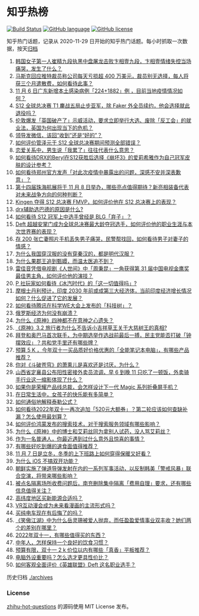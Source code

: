 # 知乎热榜
[![Build Status](https://github.com/ToWeLong/zhihu-hot-questions/workflows/CI/badge.svg)](https://github.com/ToWeLong/zhihu-hot-questions/actions)
[![GitHub language](https://img.shields.io/badge/language-golang-orange.svg)](https://golang.org/)
[![GitHub license](https://img.shields.io/github/license/ToWeLong/zhihu-hot-questions)](https://github.com/ToWeLong/zhihu-hot-questions/blob/main/LICENSE)

知乎热门话题，记录从 2020-11-29 日开始的知乎热门话题。每小时抓取一次数据，按天[归档](./archives)

<!-- BEGIN -->

1. [韩国女子第一人崔精九段执黑中盘屠龙击败卞相壹九段，卞相壹情绪失控当场痛哭，发生了什么？](https://www.zhihu.com/question/564992377)
1. [马斯克回应推特裁员称公司每天亏损超 400 万美元，裁员别无选择，每人将获三个月遣散费，如何看待此事？](https://www.zhihu.com/question/564810242)
1. [11 月 6 日广东新增本土感染病例「224+1882」例 ，目前当地疫情情况如何？](https://www.zhihu.com/question/565140120)
1. [S12 全球总决赛 T1 鏖战五局止步亚军，除 Faker 外全员续约，他会选择就此退役吗？](https://www.zhihu.com/question/564988164)
1. [伦敦爆发「英国破产了」示威活动，要求立即举行大选、废除「反工会」的就业法，英国为何出现当下的危机？](https://www.zhihu.com/question/565150529)
1. [领导发微信，该回“收到”还是“好的”？](https://www.zhihu.com/question/421820079)
1. [如何评价管泽元于 S12 全球总决赛期间预测全部错误？](https://www.zhihu.com/question/564988149)
1. [恋爱关系中，男生说「我累了」往往代表什么意思？](https://www.zhihu.com/question/564808471)
1. [如何看待DRX的Beryl在S12获胜后选择《崩坏3》的爱莉希雅作为自己冠军皮肤的设计参考？](https://www.zhihu.com/question/565040386)
1. [如何看待郑州官方发声「对此次疫情中暴露出的问题，深感不安并深表歉意」？](https://www.zhihu.com/question/565030401)
1. [第十四届珠海航展将于 11 月 8 日举办，哪些亮点值得期待？新亮相装备代表对未来战争方向的何种判断？](https://www.zhihu.com/question/564656747)
1. [Kingen 夺得 S12 总决赛 FMVP，如何评价他在 S12 总决赛上的表现？](https://www.zhihu.com/question/564986410)
1. [drx辅助选巴德的原因是什么?](https://www.zhihu.com/question/564989050)
1. [如何看待 S12 冠军上中选手曾经是 BLG「弃子」？](https://www.zhihu.com/question/564989746)
1. [Deft 超越安掌门成为全球总决赛最大龄夺冠选手，如何评价他的职业生涯与本次世界赛的表现？](https://www.zhihu.com/question/564987395)
1. [存 200 张亡妻照片手机丢失男子痛哭，民警帮找回，如何看待男子对妻子的情感？](https://www.zhihu.com/question/564597672)
1. [为什么我国穿汉服的没有穿秦汉的，都是明代汉服？](https://www.zhihu.com/question/556972360)
1. [为什么果郡王追到甄嬛，而温太医追不到？](https://www.zhihu.com/question/29280604)
1. [雷佳音凭借电视剧《人世间》中「周秉昆」一角获得第 31 届中国电视金鹰奖最佳男主角，如何评价他的演技？](https://www.zhihu.com/question/565031173)
1. [P 社玩家如何看待《冰汽时代》的「这一切值得吗」?](https://www.zhihu.com/question/564655504)
1. [摩根士丹利预计，印度 2030 年前或成第三大经济体，当前印度经济增长情况如何？什么促进了它的发展？](https://www.zhihu.com/question/564597692)
1. [如何看待腾讯在科学WE大会上发布的「科技树」？](https://www.zhihu.com/question/565031303)
1. [俄罗斯经济为何没有崩溃？](https://www.zhihu.com/question/550446327)
1. [为什么《原神》四神都不在意神之心遗失？](https://www.zhihu.com/question/564675577)
1. [《原神》3.2 旅行者为什么不告诉小吉祥草王关于大慈树王的真相?](https://www.zhihu.com/question/564484347)
1. [拜登和奥巴马首次联手，为中期选举作选战前最后一搏，民主党能否打破「钟摆效应」？共和党手里还有哪些牌？](https://www.zhihu.com/question/564975966)
1. [预算 5 K ，今年双十一买品质好价格优惠的「全能笔记本电脑」，有哪些产品推荐？](https://www.zhihu.com/question/564988230)
1. [你对《斗破苍穹》的萧熏儿是喜欢还是讨厌，为什么？](https://www.zhihu.com/question/275772980)
1. [山西省定襄县公布阳性密接外卖员流调，早 6 到晚 11 只吃了一顿饭，外卖骑手行业这一缩影体现了什么？](https://www.zhihu.com/question/565155851)
1. [如果你是荣耀产品线总裁，会怎样设计下一代 Magic 系列折叠屏手机？](https://www.zhihu.com/question/565150423)
1. [在日常生活中，女孩子的快乐能有多简单？](https://www.zhihu.com/question/564824988)
1. [如何通俗地解释泰勒公式？](https://www.zhihu.com/question/21149770)
1. [如何看待2022年双十一再次追加「520元大额券」？第二轮应该如何查缺补漏？怎么使用最划算？](https://www.zhihu.com/question/564824506)
1. [如何评价鸿蒙发布的搜索技术，对于搜索服务领域有哪些影响？](https://www.zhihu.com/question/564671319)
1. [为什么《原神》中的博士和艾莉丝同为拿别人试药，没人骂艾莉丝？](https://www.zhihu.com/question/557364506)
1. [作为一名普通人，你最近遇到过什么意外且惊喜的事情？](https://www.zhihu.com/question/565026409)
1. [有哪些好吃到爆的速食面值得推荐？](https://www.zhihu.com/question/477755975)
1. [11 月 7 日是立冬，冬季的上下班路上如何穿得保暖又好看？](https://www.zhihu.com/question/564426640)
1. [为什么 iOS 不搞双开功能？](https://www.zhihu.com/question/491184956)
1. [朝鲜实施了弹道导弹发射在内的一系列军事活动，以反制韩美「警戒风暴」联合空演，将带来哪些影响？](https://www.zhihu.com/question/565138052)
1. [被点名隔离场所收费问题后，南充删除集中隔离「费用自理」要求，还有哪些信息值得关注？](https://www.zhihu.com/question/565147713)
1. [高纬度地区买新能源合适吗？](https://www.zhihu.com/question/562871460)
1. [VR互动漫会成为未来看漫画的主流形式吗？](https://www.zhihu.com/question/564978463)
1. [买纯电车现在有后悔了的吗？](https://www.zhihu.com/question/555507814)
1. [《笑傲江湖》中为什么岳灵珊被爱人抛弃，而任盈盈爱情事业双丰收？她们两个的差别在哪里？](https://www.zhihu.com/question/533503643)
1. [2022年双十一，有哪些值得买的东西？](https://www.zhihu.com/question/490733203)
1. [中年人，怎样保持一个良好的饮食习惯？](https://www.zhihu.com/question/562352252)
1. [预算有限，双十一 2 k 价位以内有哪些「真香」平板推荐？](https://www.zhihu.com/question/564615700)
1. [电脑外设重要吗？怎么选才更具性价比？](https://www.zhihu.com/question/565070280)
1. [如何客观全面评价《英雄联盟》Deft 这名职业选手？](https://www.zhihu.com/question/393798238)

<!-- END -->

历史归档 [./archives](./archives)


### License
[zhihu-hot-questions](https://github.com/towelong/zhihu-hot-questions) 的源码使用 MIT License 发布。